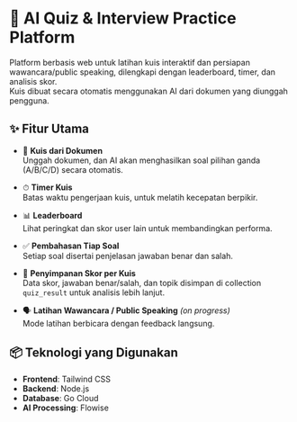 # 🎯 AI Quiz & Interview Practice Platform

Platform berbasis web untuk latihan kuis interaktif dan persiapan wawancara/public speaking, dilengkapi dengan leaderboard, timer, dan analisis skor.  
Kuis dibuat secara otomatis menggunakan AI dari dokumen yang diunggah pengguna.

## ✨ Fitur Utama

- 📄 **Kuis dari Dokumen**  
  Unggah dokumen, dan AI akan menghasilkan soal pilihan ganda (A/B/C/D) secara otomatis.

- ⏱ **Timer Kuis**  
  Batas waktu pengerjaan kuis, untuk melatih kecepatan berpikir.

- 📊 **Leaderboard**  
  Lihat peringkat dan skor user lain untuk membandingkan performa.

- ✅ **Pembahasan Tiap Soal**  
  Setiap soal disertai penjelasan jawaban benar dan salah.

- 📂 **Penyimpanan Skor per Kuis**  
  Data skor, jawaban benar/salah, dan topik disimpan di collection `quiz_result` untuk analisis lebih lanjut.

- 🗣 **Latihan Wawancara / Public Speaking** *(on progress)*  
  Mode latihan berbicara dengan feedback langsung.

## 📦 Teknologi yang Digunakan

- **Frontend**: Tailwind CSS  
- **Backend**: Node.js   
- **Database**: Go Cloud
- **AI Processing**: Flowise
